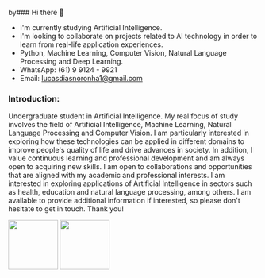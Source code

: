 by### Hi there 🖖

- I'm currently studying Artificial Intelligence.
- I'm looking to collaborate on projects related to AI technology in order to learn from real-life application experiences.
- Python, Machine Learning, Computer Vision, Natural Language Processing and Deep Learning. 
- WhatsApp: (61) 9 9124 - 9921
- Email: lucasdiasnoronha1@gmail.com

### Introduction:
Undergraduate student in Artificial Intelligence. My real focus of study involves the field of Artificial Intelligence, Machine Learning, Natural Language Processing and Computer Vision. I am particularly interested in exploring how these technologies can be applied in different domains to improve people's quality of life and drive advances in society. In addition, I value continuous learning and professional development and am always open to acquiring new skills. I am open to collaborations and opportunities that are aligned with my academic and professional interests. I am interested in exploring applications of Artificial Intelligence in sectors such as health, education and natural language processing, among others. I am available to provide additional information if interested, so please don't hesitate to get in touch. Thank you!

<div>

<img height="100em" src="https://github-readme-stats.vercel.app/api?username=LUCASDNORONHA&show_icons=true&theme=dark&include_all_commits=true&count_private=true"/> <img height="100em" src="https://github-readme-stats.vercel.app/api/top-langs/?username=LUCASDNORONHA&layout=compact&langs_count=16&theme=dark"/>

</div>


